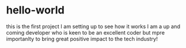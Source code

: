 # hello-world
this is the first project I am setting up to see how it works
I am a up and coming developer who is keen to be an excellent coder but mpre importanlty to bring great positive impact to the tech industry!

